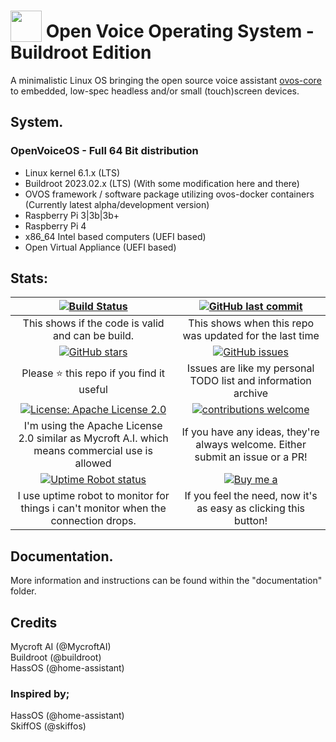 # <img src='https://camo.githubusercontent.com/48b782bbddb51b97cf2971fda5817080075f7799/68747470733a2f2f7261772e6769746861636b2e636f6d2f466f7274417765736f6d652f466f6e742d417765736f6d652f6d61737465722f737667732f736f6c69642f636f67732e737667' width='50' height='50' style='vertical-align:bottom'/> Open Voice Operating System - Buildroot Edition
A minimalistic Linux OS bringing the open source voice assistant [ovos-core](https://github.com/OpenVoiceOS/ovos-core) to embedded, low-spec headless and/or small (touch)screen devices.

## System.
### OpenVoiceOS - Full 64 Bit distribution
- Linux kernel 6.1.x (LTS)
- Buildroot 2023.02.x (LTS) (With some modification here and there)
- OVOS framework / software package utilizing ovos-docker containers (Currently latest alpha/development version)
- Raspberry Pi 3|3b|3b+
- Raspberry Pi 4 
- x86_64 Intel based computers (UEFI based)
- Open Virtual Appliance (UEFI based)

## Stats:

| [![Build Status](https://travis-ci.org/OpenVoiceOS/OpenVoiceOS.svg?branch=master)](https://travis-ci.org/OpenVoiceOS/OpenVoiceOS) | [![GitHub last commit](https://img.shields.io/github/last-commit/google/skia.svg)](https://github.com/OpenVoiceOS/OpenVoiceOS/commits/develop) |
|:---:|:---:|
| This shows if the code is valid and can be build. | This shows when this repo was updated for the last time |
| [![GitHub stars](https://img.shields.io/github/stars/OpenVoiceOS/OpenVoiceOS.svg)](https://github.com/OpenVoiceOS/OpenVoiceOS/stargazers) | [![GitHub issues](https://img.shields.io/github/issues/OpenVoiceOS/OpenVoiceOS.svg)](https://github.com/OpenVoiceOS/OpenVoiceOS/issues) |
| Please :star: this repo if you find it useful | Issues are like my personal TODO list and information archive |
|[![License: Apache License 2.0](https://img.shields.io/crates/l/rustc-serialize.svg)](http://www.apache.org/licenses/LICENSE-2.0.html)| [![contributions welcome](https://img.shields.io/badge/contributions-welcome-blue.svg?style=flat)](https://github.com/OpenVoiceOS/OpenVoiceOS/pulls) |
| I'm using the Apache License 2.0 similar as Mycroft A.I. which means commercial use is allowed | If you have any ideas, they're always welcome.  Either submit an issue or a PR! |
| [![Uptime Robot status](https://img.shields.io/website-up-down-green-red/https/shields.io.svg?label=j1nx.nl)](https://stats.uptimerobot.com/Y5L6rSB07) | [![Buy me a](https://img.shields.io/badge/BuyMeABeer-Paypal-blue.svg)](https://www.paypal.me/j1nxnl) |
| I use uptime robot to monitor for things i can't monitor when the connection drops. | If you feel the need, now it's as easy as clicking this button! |

## Documentation.
More information and instructions can be found within the "documentation" folder.

## Credits
Mycroft AI (@MycroftAI)<br>
Buildroot (@buildroot)<br>
HassOS (@home-assistant)<br>

### Inspired by;
HassOS (@home-assistant)<br>
SkiffOS (@skiffos)
